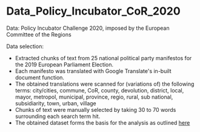 # Data_Policy_Incubator_CoR_2020
Data: Policy Incubator Challenge 2020, imposed by the European Committee of the Regions 

Data selection:
- Extracted chunks of text from 25 national political party manifestos for the 2019 European Parliament Election.
- Each manifesto was translated with Google Translate's in-built document function.
- The obtained translations were scanned for (variations of) the following terms: city/cities, commune, CoR, county, devolution, district, local, mayor, metropol, municipal, province, regio, rural, sub national, subsidiarity, town, urban, village
- Chunks of text were manually selected by taking 30 to 70 words surrounding each search term hit. 
- The obtained dataset forms the basis for the analysis as outlined [here](https://github.com/Jacobs007/Policy-Incubator_European_Committee_of_the_Regions)
